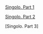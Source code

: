 [Singolo. Part 1](https://Andryteck.github.io/singolo/gh-pages/sass/Singolo1.html)

[Singolo. Part 2](https://Andryteck.github.io/singolo/gh-pages/sass/singolo2.html)

[Singolo. Part 3]